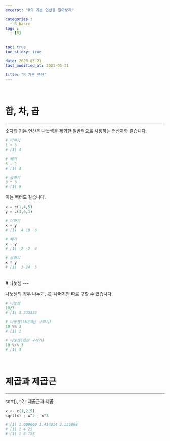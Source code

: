 ```yaml
---
excerpt: "R의 기본 연산을 알아보자"

categories :
  - R basic
tags :
  - [R]
  

toc: true
toc_sticky: true

date: 2023-05-21
last_modified_at: 2023-05-21

title: "R 기본 연산"
---
```


<br>

# 합, 차, 곱
---

숫자의 기본 연산은 나눗셈을 제외한 일반적으로 사용하는 연산자와 같습니다.

```python
# 더하기
1 + 3
# [1] 4

# 빼기
6 - 2
# [1] 4

# 곱하기
3 * 3
# [1] 9
```

이는 벡터도 같습니다.

```python
x = c(1,4,5)
y = c(3,6,1)

# 더하기
x + y
# [1]  4 10  6

# 빼기
x - y
# [1] -2 -2  4

# 곱하기
x * y
# [1]  3 24  5
```

<br>
# 나눗셈
---

나눗셈의 경우 나누기, 몫, 나머지만 따로 구할 수 있습니다.

```python
# 나눗셈
10/3
# [1] 3.333333

# 나눗셈(나머지만 구하기)
10 %% 3
# [1] 1

# 나눗셈(몫만 구하기)
10 %/% 3
# [1] 3
```

<br>

# 제곱과 제곱근
---

sqrt(), ^2 : 제곱근과 제곱

```python
x <- c(1,2,5)
sqrt(x) ; x^2 ; x^3

# [1] 1.000000 1.414214 2.236068
# [1] 1 4 25
# [1] 1 8 125
```
